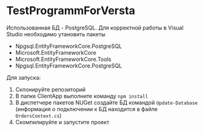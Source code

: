 # TestProgrammForVersta 

Использованная БД - PostgreSQL. Для корректной работы в Visual Studio необходимо утановить пакеты 
* Npgsql.EntityFrameworkCore.PostgreSQL
* Microsoft.EntityFrameworkCore
* Microsoft.EntityFrameworkCore.Tools
* Npgsql.EntityFrameworkCore.PostgreSQL

Для запуска:
1. Склонируйте репозиторий
2. В папке ClientApp выполните команду `npm install`
3. В диспетчере пакетов NUGet создайте БД командой `Update-Database` (информация о подключении к БД находится в файле `OrdersContext.cs`)
4. Скомпилируйте и запустите проект
